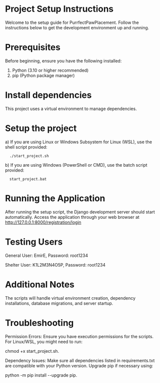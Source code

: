 # Project Setup Instructions
Welcome to the setup guide for PurrfectPawPlacement. Follow the instructions below to get the development environment up and running.

# Prerequisites
Before beginning, ensure you have the following installed:

  1) Python (3.10 or higher recommended)
  2) pip (Python package manager)

# Install dependencies
This project uses a virtual environment to manage dependencies.

# Setup the project
  a) If you are using Linux or Windows Subsystem for Linux (WSL), use the shell script provided:
  
	  ./start_project.sh
  
  b) If you are using Windows (PowerShell or CMD), use the batch script provided:
  
	  start_project.bat

# Running the Application
After running the setup script, the Django development server should start automatically.
Access the application through your web browser at http://127.0.0.1:8000/registration/login

# Testing Users
General User: EmirE,             Password: root1234

Shelter User: K1L2M3N4O5P,       Password: root1234

# Additional Notes
The scripts will handle virtual environment creation, dependency installations, database migrations, and server startup.

# Troubleshooting
Permission Errors: Ensure you have execution permissions for the scripts. For Linux/WSL, you might need to run:

chmod +x start_project.sh.


Dependency Issues: Make sure all dependencies listed in requirements.txt are compatible with your Python version. Upgrade pip if necessary using:

python -m pip install --upgrade pip.
